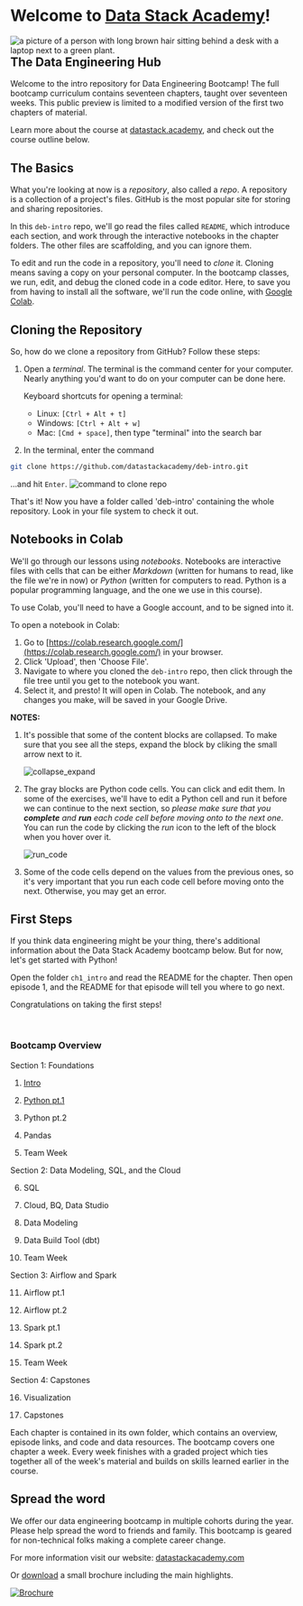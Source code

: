 # Welcome to [Data Stack Academy](https://www.datastack.academy/)!
<img style="float: right;"
    src="imgs/home-hero.svg" 
    alt="a picture of a person with long brown hair sitting behind a desk with a laptop next to a green plant."
    >

## The Data Engineering Hub

Welcome to the intro repository for Data Engineering Bootcamp! The full bootcamp curriculum contains seventeen chapters, taught over seventeen weeks. This public preview is limited to a modified version of the first two chapters of material.

Learn more about the course at [datastack.academy](https://www.datastack.academy/), and check out the course outline below.

## The Basics
What you're looking at now is a _repository_, also called a _repo_. A repository is a collection of a project's files. GitHub is the most popular site for storing and sharing repositories.

In this `deb-intro` repo, we'll go read the files called `README`, which introduce each section, and work through the interactive notebooks in the chapter folders. The other files are scaffolding, and you can ignore them.

To edit and run the code in a repository, you'll need to _clone_ it. Cloning means saving a copy on your personal computer. In the bootcamp classes, we run, edit, and debug the cloned code in a code editor. Here, to save you from having to install all the software, we'll run the code online, with [Google Colab](https://colab.research.google.com/). 

## Cloning the Repository

So, how do we clone a repository from GitHub? Follow these steps:
1. Open a _terminal_. The terminal is the command center for your computer. Nearly anything you'd want to do on your computer can be done here.

    Keyboard shortcuts for opening a terminal:
    - Linux: `[Ctrl + Alt + t]`
    - Windows: `[Ctrl + Alt + w]`
    - Mac: `[Cmd + space]`, then type "terminal" into the search bar
2. In the terminal, enter the command
```bash
git clone https://github.com/datastackacademy/deb-intro.git
```
...and hit `Enter`.
![command to clone repo](./imgs/clone_command.png)

That's it! Now you have a folder called 'deb-intro' containing the whole repository. Look in your file system to check it out.

## Notebooks in Colab
We'll go through our lessons using _notebooks_. Notebooks are interactive files with cells that can be either _Markdown_ (written for humans to read, like the file we're in now) or _Python_ (written for computers to read. Python is a popular programming language, and the one we use in this course).

To use Colab, you'll need to have a Google account, and to be signed into it. 

To open a notebook in Colab:
1. Go to [https://colab.research.google.com/](https://colab.research.google.com/) in your browser.
2. Click 'Upload', then 'Choose File'.
3. Navigate to where you cloned the `deb-intro` repo, then click through the file tree until you get to the notebook you want.
4. Select it, and presto! It will open in Colab. The notebook, and any changes you make, will be saved in your Google Drive.

**NOTES:**

1. It's possible that some of the content blocks are collapsed. To make sure that you see all the steps, expand the block by cliking the small arrow next to it.

   ![collapse_expand](imgs/colab-expand-collapse.png)

1. The gray blocks are Python code cells. You can click and edit them. In some of the exercises, we'll have to edit a Python cell and run it before we can continue to the next section, so _please make sure that you **complete** and **run** each code cell before moving onto to the next one_. You can run the code by clicking the _run_ icon to the left of the block when you hover over it.

   ![run_code](imgs/colab-run-code.png)

1. Some of the code cells depend on the values from the previous ones, so it's very important that you run each code cell before moving onto the next. Otherwise, you may get an error.

## First Steps
If you think data engineering might be your thing, there's additional information about the Data Stack Academy bootcamp below. But for now, let's get started with Python! 

Open the folder `ch1_intro` and read the README for the chapter. Then open episode 1, and the README for that episode will tell you where to go next.

Congratulations on taking the first steps!

<br>

### Bootcamp Overview

Section 1: Foundations

1. [Intro](./chapters/ch1_intro/)

1. [Python pt.1](./chapters/ch2_python1/)

1. Python pt.2         

1. Pandas        

1. Team Week                                                      

Section 2: Data Modeling, SQL, and the Cloud

6. SQL                                                      

7. Cloud, BQ, Data Studio              

8. Data Modeling          

9. Data Build Tool (dbt)                                                      

10. Team Week        

Section 3: Airflow and Spark

11. Airflow pt.1            

12. Airflow pt.2            

13. Spark pt.1          

14. Spark pt.2          

15. Team Week        

Section 4: Capstones

16. Visualization           

17. Capstones            

Each chapter is contained in its own folder, which contains an overview, episode links, and code and data resources. The bootcamp covers one chapter a week. Every week finishes with a graded project which ties together all of the week's material and builds on skills learned earlier in the course.


## Spread the word

We offer our data engineering bootcamp in multiple cohorts during the year. Please help spread the word to friends and family. This bootcamp is geared for non-technical folks making a complete career change.

For more information visit our website: [datastackacademy.com](https://datastack.academy)

Or [download](./docs/DataStack_brochure_v2022.08.30-sm.pdf) a small brochure including the main highlights.

[![Brochure](imgs/PamphletThumbnail.jpg)](./docs/DataStack_brochure_v2022.08.30-sm.pdf)